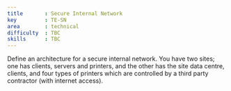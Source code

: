 ```yaml
---
title       : Secure Internal Network
key         : TE-SN
area        : technical
difficulty  : TBC
skills      : TBC
---
```


Define an architecture for a secure internal network. You have two sites; one has clients, servers and printers, and the other has the site data centre, clients, and four types of printers which are controlled by a third party contractor (with internet access).